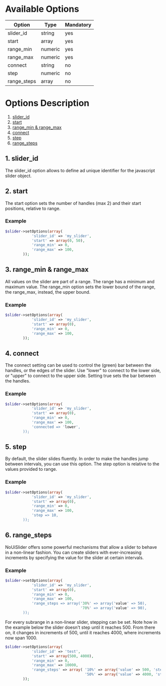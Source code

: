 # Available Options

| Option               | Type           | Mandatory  |
|----------------------|----------------|------------|
| slider_id            | string         | yes        |
| start                | array          | yes        |
| range_min            | numeric        | yes        |
| range_max            | numeric        | yes        |
| connect              | string         | no         |
| step                 | numeric        | no         |
| range_steps          | array          | no         |

# Options Description

1. [slider_id](#1-slider_id)
2. [start](#2-start)
3. [range_min & range_max](#3-range_min-&-range_max)
4. [connect](#4-connect)
5. [step](#5-step)
6. [range_steps](#6-range_steps)

## 1. slider_id

The slider_id option allows to define ad unique identifier for the javascript slider object.

## 2. start

The start option sets the number of handles (max 2) and their start positions, relative to range.

### Example

``` php
$slider->setOptions(array(
            'slider_id' => 'my_slider',
            'start' => array(0, 50),
            'range_min' => 0,
            'range_max' => 100,
        ));
```

## 3. range_min & range_max

All values on the slider are part of a range. The range has a minimum and maximum value. The range_min option sets the lower bound of the range, the range_max, instead, the upper bound.

### Example

``` php
$slider->setOptions(array(
            'slider_id' => 'my_slider',
            'start' => array(0),
            'range_min' => 0,
            'range_max' => 100,
        ));
```

## 4. connect

The connect setting can be used to control the (green) bar between the handles, or the edges of the slider. Use "lower" to connect to the lower side, or "upper" to connect to the upper side. Setting true sets the bar between the handles.

### Example

``` php
$slider->setOptions(array(
            'slider_id' => 'my_slider',
            'start' => array(0),
            'range_min' => 0,
            'range_max' => 100,
            'connected => 'lower',
        ));
```

## 5. step

By default, the slider slides fluently. In order to make the handles jump between intervals, you can use this option. The step option is relative to the values provided to range.

### Example

``` php
$slider->setOptions(array(
            'slider_id' => 'my_slider',
            'start' => array(0),
            'range_min' => 0,
            'range_max' => 100,
            'step => 10,
        ));
```

## 6. range_steps

NoUiSlider offers some powerful mechanisms that allow a slider to behave in a non-linear fashion. You can create sliders with ever-increasing increments by specifying the value for the slider at certain intervals.

### Example

``` php
$slider->setOptions(array(
            'slider_id' => 'my_slider',
            'start' => array(0),
            'range_min' => 0,
            'range_max' => 100,
            'range_steps => array('30%' => array('value' => 50),
                                  '70%' => array('value' => 90),
        ));
```

For every subrange in a non-linear slider, stepping can be set. Note how in the example below the slider doesn't step until it reaches 500. From there on, it changes in increments of 500, until it reaches 4000, where increments now span 1000.

``` php
$slider->setOptions(array(
            'slider_id' => 'test',
            'start' => array(500, 4000),
            'range_min' => 0,
            'range_max' => 10000,
            'range_steps' => array( '10%' => array('value' => 500, 'step' => 500),
                                    '50%' => array('value' => 4000, 'step' => 1000)),
        ));
```